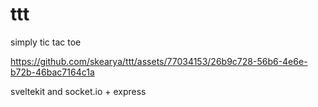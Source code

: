 # ttt

simply tic tac toe

https://github.com/skearya/ttt/assets/77034153/26b9c728-56b6-4e6e-b72b-46bac7164c1a

sveltekit and socket.io + express
